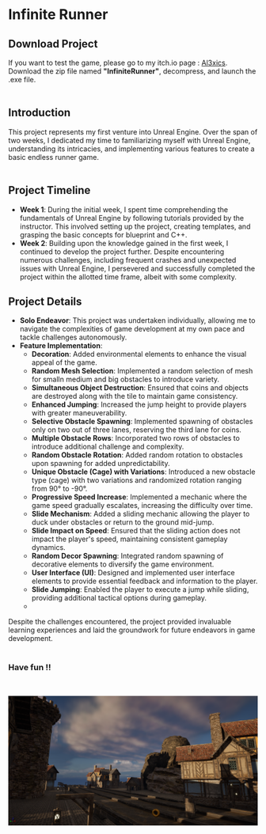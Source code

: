 # Infinite Runner

## Download Project
If you want to test the game, please go to my itch.io page : [Al3xics](https://al3xics.itch.io/). Download the zip file named **"InfiniteRunner"**, decompress, and launch the .exe file.<br>
<br>

## Introduction
This project represents my first venture into Unreal Engine. Over the span of two weeks, I dedicated my time to familiarizing myself with Unreal Engine, understanding its intricacies, and implementing various features to create a basic endless runner game.<br>
<br>

## Project Timeline
- **Week 1**: During the initial week, I spent time comprehending the fundamentals of Unreal Engine by following tutorials provided by the instructor. This involved setting up the project, creating templates, and grasping the basic concepts for blueprint and C++.<br>
- **Week 2**: Building upon the knowledge gained in the first week, I continued to develop the project further. Despite encountering numerous challenges, including frequent crashes and unexpected issues with Unreal Engine, I persevered and successfully completed the project within the allotted time frame, albeit with some complexity.<br>

## Project Details
- **Solo Endeavor**: This project was undertaken individually, allowing me to navigate the complexities of game development at my own pace and tackle challenges autonomously.<br>
- **Feature Implementation**:<br>
  - **Decoration**: Added environmental elements to enhance the visual appeal of the game.<br>
  - **Random Mesh Selection**: Implemented a random selection of mesh for smalln medium and big obstacles to introduce variety.<br>
  - **Simultaneous Object Destruction**: Ensured that coins and objects are destroyed along with the tile to maintain game consistency.<br>
  - **Enhanced Jumping**: Increased the jump height to provide players with greater maneuverability.<br>
  - **Selective Obstacle Spawning**: Implemented spawning of obstacles only on two out of three lanes, reserving the third lane for coins.<br>
  - **Multiple Obstacle Rows**: Incorporated two rows of obstacles to introduce additional challenge and complexity.<br>
  - **Random Obstacle Rotation**: Added random rotation to obstacles upon spawning for added unpredictability.<br>
  - **Unique Obstacle (Cage) with Variations**: Introduced a new obstacle type (cage) with two variations and randomized rotation ranging from 90° to -90°.<br>
  - **Progressive Speed Increase**: Implemented a mechanic where the game speed gradually escalates, increasing the difficulty over time.<br>
  - **Slide Mechanism**: Added a sliding mechanic allowing the player to duck under obstacles or return to the ground mid-jump.<br>
  - **Slide Impact on Speed**: Ensured that the sliding action does not impact the player's speed, maintaining consistent gameplay dynamics.<br>
  - **Random Decor Spawning**: Integrated random spawning of decorative elements to diversify the game environment.<br>
  - **User Interface (UI)**: Designed and implemented user interface elements to provide essential feedback and information to the player.<br>
  - **Slide Jumping**: Enabled the player to execute a jump while sliding, providing additional tactical options during gameplay.<br>
  - <br>

Despite the challenges encountered, the project provided invaluable learning experiences and laid the groundwork for future endeavors in game development.<br>
<br>

### Have fun !!<br>
<br>


![Game](./Images/Game.png)
